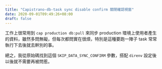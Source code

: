 ```yaml
---
title: "Capistrano-db-task sync disable confirm 關閉確認視窗"
date: 2020-09-01T09:49:26+08:00
draft: false
---
```


工作上很常用到 `cap production db:pull` 來同步 production 環境上使用者產生的資料，雖然多問無礙，但每次都問實在很煩，特別是這種要跑一陣子 task 常常執行下去後就去幹別的事。

總之，我從原始碼找到這個 `SKIP_DATA_SYNC_CONFIRM` 參數，搭配 `direnv` 設定後以後就不需要再被問惹。




<!--
https://codepen.io/zackexplosion/pen/MWyPLrx

拜託，問問題前先學會問問題的工具，把問題整理好別人才好幫助你，你這樣全部亂塞到github誰看的懂啦ww

不過你的問題很簡單，只是```value```打成```Value```而已........ -->